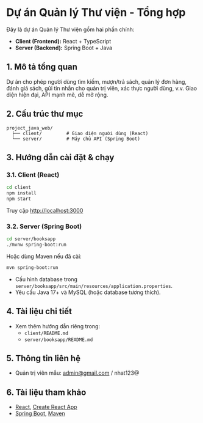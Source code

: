 # Dự án Quản lý Thư viện - Tổng hợp

Đây là dự án Quản lý Thư viện gồm hai phần chính:

- **Client (Frontend):** React + TypeScript
- **Server (Backend):** Spring Boot + Java

## 1. Mô tả tổng quan

Dự án cho phép người dùng tìm kiếm, mượn/trả sách, quản lý đơn hàng, đánh giá sách, gửi tin nhắn cho quản trị viên, xác thực người dùng, v.v. Giao diện hiện đại, API mạnh mẽ, dễ mở rộng.

## 2. Cấu trúc thư mục

```
project_java_web/
  ├── client/         # Giao diện người dùng (React)
  └── server/         # Máy chủ API (Spring Boot)
```

## 3. Hướng dẫn cài đặt & chạy

### 3.1. Client (React)

```bash
cd client
npm install
npm start
```

Truy cập [http://localhost:3000](http://localhost:3000)

### 3.2. Server (Spring Boot)

```bash
cd server/booksapp
./mvnw spring-boot:run
```

Hoặc dùng Maven nếu đã cài:

```bash
mvn spring-boot:run
```

- Cấu hình database trong `server/booksapp/src/main/resources/application.properties`.
- Yêu cầu Java 17+ và MySQL (hoặc database tương thích).

## 4. Tài liệu chi tiết

- Xem thêm hướng dẫn riêng trong:
  - `client/README.md`
  - `server/booksapp/README.md`

## 5. Thông tin liên hệ

- Quản trị viên mẫu: admin@gmail.com / nhat123@

## 6. Tài liệu tham khảo

- [React](https://reactjs.org/), [Create React App](https://github.com/facebook/create-react-app)
- [Spring Boot](https://spring.io/projects/spring-boot), [Maven](https://maven.apache.org/)
